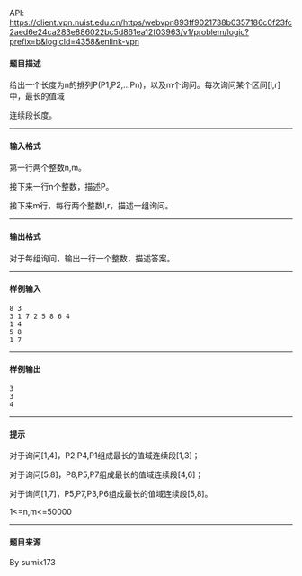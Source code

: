 API: https://client.vpn.nuist.edu.cn/https/webvpn893ff9021738b0357186c0f23fc2aed6e24ca283e886022bc5d861ea12f03963/v1/problem/logic?prefix=b&logicId=4358&enlink-vpn

#### 题目描述

给出一个长度为n的排列P(P1,P2,...Pn)，以及m个询问。每次询问某个区间\[l,r\]中，最长的值域

连续段长度。

---

#### 输入格式

第一行两个整数n,m。

接下来一行n个整数，描述P。

接下来m行，每行两个整数l,r，描述一组询问。

---

#### 输出格式

对于每组询问，输出一行一个整数，描述答案。

---

#### 样例输入
```
8 3
3 1 7 2 5 8 6 4
1 4
5 8
1 7
```

---

#### 样例输出
```
3
3
4
```

---

#### 提示

对于询问\[1,4\]，P2,P4,P1组成最长的值域连续段\[1,3\]；

对于询问\[5,8\]，P8,P5,P7组成最长的值域连续段\[4,6\]；

对于询问\[1,7\]，P5,P7,P3,P6组成最长的值域连续段\[5,8\]。

1<=n,m<=50000

---

#### 题目来源

By sumix173